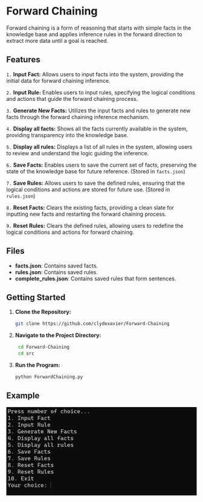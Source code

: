# Forward Chaining
Forward chaining is a form of reasoning that starts with simple facts in the knowledge base and applies inference rules in the forward direction to extract more data until a goal is reached.
## Features

  `1.` **Input Fact:** Allows users to input facts into the system, providing the initial data for forward chaining inference.

  `2.` **Input Rule:** Enables users to input rules, specifying the logical conditions and actions that guide the forward chaining process.

`3.` **Generate New Facts:** Utilizes the input facts and rules to generate new facts through the forward chaining inference mechanism.

`4.` **Display all facts:** Shows all the facts currently available in the system, providing transparency into the knowledge base.

`5.` **Display all rules:** Displays a list of all rules in the system, allowing users to review and understand the logic guiding the inference.

`6.` **Save Facts:** Enables users to save the current set of facts, preserving the state of the knowledge base for future reference. (Stored in `facts.json`)

`7.` **Save Rules:** Allows users to save the defined rules, ensuring that the logical conditions and actions are stored for future use. (Stored in `rules.json`)

`8.` **Reset Facts:** Clears the existing facts, providing a clean slate for inputting new facts and restarting the forward chaining process.

`9.` **Reset Rules:** Clears the defined rules, allowing users to redefine the logical conditions and actions for forward chaining.

## Files

- **facts.json**: Contains saved facts.
- **rules.json**: Contains saved rules.
- **complete_rules.json**: Contains saved rules that form sentences.

## Getting Started

1. **Clone the Repository:**
   ```bash
   git clone https://github.com/clydexavier/Forward-Chaining
   ```
2. **Navigate to the Project Directory:**
   ```bash
    cd Forward-Chaining
    cd src
   ```
3. **Run the Program:**
   ```bash
   python ForwardChaining.py
   ```

## Example
![Alt Text](./images/main_prompt.png)
   
